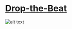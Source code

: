 # <a href="http://jennyhyc.github.io/Drop-the-Beat/editor.html"> Drop-the-Beat</a>

![alt text](images/README/icon-funtion.png "icon-function")

